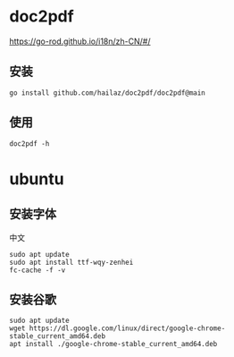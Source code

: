 # doc2pdf

https://go-rod.github.io/i18n/zh-CN/#/

## 安装

```shell
go install github.com/hailaz/doc2pdf/doc2pdf@main
```

## 使用

```shell
doc2pdf -h
```

# ubuntu

## 安装字体

中文

```shell
sudo apt update
sudo apt install ttf-wqy-zenhei
fc-cache -f -v
```

## 安装谷歌

```shell
sudo apt update
wget https://dl.google.com/linux/direct/google-chrome-stable_current_amd64.deb
apt install ./google-chrome-stable_current_amd64.deb
```
